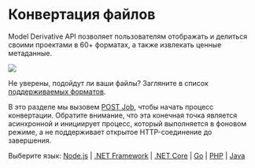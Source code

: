 # Конвертация файлов

Model Derivative API позволяет пользователям отображать и делиться своими проектами в 60+ форматах, а также извлекать ценные метаданные.

![](/_media/forge/md_diagram.png)

Не уверены, подойдут ли ваши файлы? Загляните в список [поддерживаемых форматов](https://forge.autodesk.com/en/docs/model-derivative/v2/developers_guide/supported-translations/).

В это разделе мы вызовем [POST Job](https://forge.autodesk.com/en/docs/model-derivative/v2/reference/http/job-POST/), чтобы начать процесс конвертации. Обратите внимание, что эта конечная точка является асинхронной и инициирует процесс, который выполняется в фоновом режиме, а не поддерживает открытое HTTP-соединение до завершения.

Выберите язык: [Node.js](modelderivative/translate/nodejs) | [.NET Framework](modelderivative/translate/net) | [.NET Core](modelderivative/translate/netcore) | [Go](modelderivative/translate/go) | [PHP](modelderivative/translate/php) | [Java](modelderivative/translate/java)

